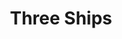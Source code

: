 ---
title: 'Three Ships'
type: 'Bourbon'
description: 'Lorem ipsum dolor sit amet consectetur adipisicing elit. Obcaecati sint cumque voluptatem cupiditate odit corporis.'
price: 29
---